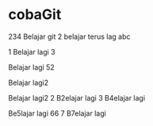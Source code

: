 # cobaGit

234
Belajar git 2
belajar terus
lag
abc

1
Belajar lagi 3

Belajar lagi
52

Belajar lagi2

Belajar lagi2
2
B2elajar lagi
3
B4elajar lagi

Be5lajar lagi
66
7
B7elajar lagi


